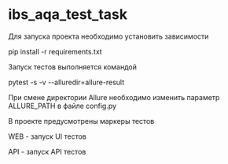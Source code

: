 # ibs_aqa_test_task
Для запуска проекта необходимо установить зависимости 

pip install -r requirements.txt


Запуск тестов выполняется командой 

pytest -s -v --alluredir=allure-result

При смене директории Allure необходимо изменить параметр ALLURE_PATH в файле config.py



В проекте предусмотрены маркеры тестов

WEB - запуск UI тестов

API - запуск API тестов
